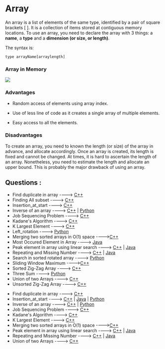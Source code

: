 # Array

An array is a list of elements of the same type, identified by a pair of square brackets [ ]. It is a collection of items stored at contiguous memory locations. To use an array, you need to declare the array with 3 things: a **name**, a **type** and a **dimension (or size, or length)**.

The syntax is:

`type arrayName[arraylength]`

### Array in Memory

![](https://media.geeksforgeeks.org/wp-content/uploads/array-2.png)

### Advantages

- Random access of elements using array index.

- Use of less line of code as it creates a single array of multiple elements.

- Easy access to all the elements.

### Disadvantages

To create an array, you need to known the length (or size) of the array in advance, and allocate accordingly. Once an array is created, its length is fixed and cannot be changed. At times, it is hard to ascertain the length of an array. Nonetheless, you need to estimate the length and allocate an upper bound. This is probably the major drawback of using an array.


## Questions :

 * Find duplicate in array ----> [C++](/Code/C++/Duplicate_in_array.cpp)
 * Finding All subset ----> [C++](/Code/C++/Finding_all_subset.cpp)
 * Insertion_at_start ----> [C++](/Code/C++/insertion_at_start.cpp)
 * Inverse of an array ----> [C++](Code/C++/inverse_of_an_array.cpp) | [Python](/Code/Python/inverseArray.py)
 * Job Sequencing Problem ----> [C++](/Code/C++/job_sequencing_problem.cpp)
 * Kadane's Algorithm ----> [C++](/Code/C++/kadane_algo.cpp) 
 * K Largest Element  ----> [C++](/Code/C++/K_largest_element.cpp) 
 * Left_rotation ----> [Python](/Code/Python/left_rotation.py)
 * Merging two sorted arrays in O(1) space ---->[C++](/Code/C++/merge_in_constant_space.cpp) 
 * Most Occured Element in Array ----> [Java](/Code/Java/mostoccured.java)
 * Peak element in array using linear search ----> [C++](/Code/C++/peak_value_linear_search.cpp) | [Java](/Code/Java/peakvalueinarray.java)
 * Repeating and Missing Number ----> [C++](/Code/C++/repeating_and_missing_number.cpp) | [Java](/Code/Java/Repeating_And_Missing_Number.java)
 * Search in sorted rotated array ----> [Python](/Code/Python/search_in_sorted_rotated_array.py)
 * Sliding Window Maximum ---->[C++](/Code/C++/Sliding_Window_Maximum.cpp)
 * Sorted Zig-Zag Array ----> [C++](/Code/C++/sorted_zig_zag_array.cpp)
 * Three Sum ----> [Python](/Code/Python/Three_Sum.py)
 * Union of two Arrays ----> [C++](Code/C++/Union_of_two_unsorted_array.cpp)
 * Unsorted Zig-Zag Array ----> [C++](/Code/C++/unsorted_zig_zag_array.cpp)
 
- Find duplicate in array ----> [C++](/Code/C++/Duplicate_in_array.cpp)
- Insertion_at_start ----> [C++](/Code/C++/insertion_at_start.cpp) | [Java](/Code/Java/insertion_at_start.java) | [Python](/Code/Python/insertion_at_start.py)
- Inverse of an array ----> [C++](Code/C++/inverse_of_an_array.cpp) | [Python](/Code/Python/inverseArray.py)
- Job Sequencing Problem ----> [C++](/Code/C++/job_sequencing_problem.cpp)
- Kadane's Algorithm ----> [C++](/Code/C++/kadane_algo.cpp)
- K Largest Element  ----> [C++](/Code/C++/K_largest_element.cpp) 
- Merging two sorted arrays in O(1) space ---->[C++](/Code/C++/merge_in_constant_space.cpp)
- Peak element in array using linear search ----> [C++](/Code/C++/peak_value_linear_search.cpp) | [Java](/Code/Java/peakvalueinarray.java)
- Repeating and Missing Number ----> [C++](/Code/C++/repeating_and_missing_number.cpp) | [Java](/Code/Java/Repeating_And_Missing_Number.java)
- Union of two Arrays ----> [C++](Code/C++/Union_of_two_unsorted_array.cpp)

 
